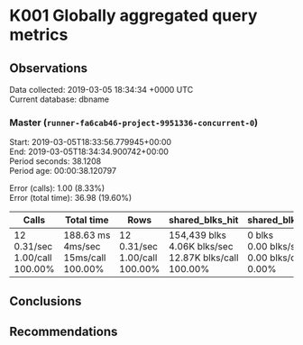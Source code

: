# K001 Globally aggregated query metrics

## Observations ##
Data collected: 2019-03-05 18:34:34 +0000 UTC  
Current database: dbname  



### Master (`runner-fa6cab46-project-9951336-concurrent-0`) ###
Start: 2019-03-05T18:33:56.779945+00:00  
End: 2019-03-05T18:34:34.900742+00:00  
Period seconds: 38.1208  
Period age: 00:00:38.120797  

Error (calls): 1.00 (8.33%)  
Error (total time): 36.98 (19.60%)

Calls | Total&nbsp;time | Rows | shared_blks_hit | shared_blks_read | shared_blks_dirtied | shared_blks_written | blk_read_time | blk_write_time | kcache_reads | kcache_writes | kcache_user_time_ms | kcache_system_time 
-------|------------|------|-----------------|------------------|---------------------|---------------------|---------------|----------------|--------------|---------------|---------------------|--------------------
12<br/>0.31/sec<br/>1.00/call<br/>100.00% |188.63&nbsp;ms<br/>4ms/sec<br/>15ms/call<br/>100.00% |12<br/>0.31/sec<br/>1.00/call<br/>100.00% |154,439&nbsp;blks<br/>4.06K&nbsp;blks/sec<br/>12.87K&nbsp;blks/call<br/>100.00% |0&nbsp;blks<br/>0.00&nbsp;blks/sec<br/>0.00&nbsp;blks/call<br/>0.00% |0&nbsp;blks<br/>0.00&nbsp;blks/sec<br/>0.00&nbsp;blks/call<br/>0.00% |0&nbsp;blks<br/>0.00&nbsp;blks/sec<br/>0.00&nbsp;blks/call<br/>0.00% |0.00&nbsp;ms<br/>0s/sec<br/>0s/call<br/>0.00% |0.00&nbsp;ms<br/>0s/sec<br/>0s/call<br/>0.00% |0.00&nbsp;bytes<br/>0.00&nbsp;bytes/sec<br/>0.00&nbsp;bytes/call<br/>0.00% |0.00&nbsp;bytes<br/>0.00&nbsp;bytes/sec<br/>0.00&nbsp;bytes/call<br/>0.00% |0.00&nbsp;ms<br/>0s/sec<br/>0s/call<br/>0.00% |0.00&nbsp;ms<br/>0s/sec<br/>0s/call<br/>0.00%





## Conclusions ##


## Recommendations ##

